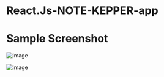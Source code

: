 # React.Js-NOTE-KEPPER-app

<h1>Sample Screenshot</h1>


![image](https://github.com/ATOMworkplace/React.Js-NOTE-KEPPER-app/assets/114564628/9d8281aa-03ac-4827-a5df-b6b5b66ca2e1)

![image](https://github.com/ATOMworkplace/React.Js-NOTE-KEPPER-app/assets/114564628/21f01267-1844-49fe-8141-5cf2fa6ab408)
